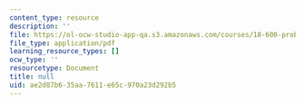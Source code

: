 ```yaml
---
content_type: resource
description: ''
file: https://ol-ocw-studio-app-qa.s3.amazonaws.com/courses/18-600-probability-and-random-variables-fall-2019/ae2d87b635aa7611e65c970a23d292b5_MIT18_600F19_lec8.pdf
file_type: application/pdf
learning_resource_types: []
ocw_type: ''
resourcetype: Document
title: null
uid: ae2d87b6-35aa-7611-e65c-970a23d292b5
---
```

